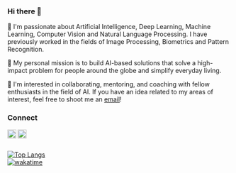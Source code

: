 ### Hi there 👋

🔭 I'm passionate about Artificial Intelligence, Deep Learning, Machine Learning, Computer Vision and Natural Language Processing. I have previously worked in the fields of Image Processing, Biometrics and Pattern Recognition.

💬 My personal mission is to build AI-based solutions that solve a high-impact problem for people around the globe and simplify everyday living.

👯 I'm interested in collaborating, mentoring, and coaching with fellow enthusiasts in the field of AI. If you have an idea related to my areas of interest, feel free to shoot me an [email](anandchauhan8791@gmail.com)!

<!--
**anandchauhan21/anandchauhan21** is a ✨ _special_ ✨ repository because its `README.md` (this file) appears on your GitHub profile.

Here are some ideas to get you started:

- 🔭 I’m currently working on ...
- 🌱 I’m currently learning ...
- 👯 I’m looking to collaborate on ...
- 🤔 I’m looking for help with ...
- 💬 Ask me about ...
- 📫 How to reach me: ...
- 😄 Pronouns: ...
- ⚡ Fun fact: ...
-->
### Connect

<a href="https://www.linkedin.com/in/anandchauhan21/">
  <img align="left" alt="Anand's LinkedIn" width="20px" height="20px" src="https://cdn.icon-icons.com/icons2/1753/PNG/512/iconfinder-social-media-applications-14linkedin-4102586_113786.png" />
</a>

</a>
<a href="https://twitter.com/anand_chauhan21">
  <img align="left" alt="Anand's Twitter" width="20px" height="20px" src="https://cdn.icon-icons.com/icons2/1753/PNG/512/iconfinder-social-media-applications-6twitter-4102580_113802.png" />
</a>
<br/>
<br/>

[![Top Langs](https://github-readme-stats.vercel.app/api/top-langs/?username=anandchauhan21&layout=compact)](https://github.com/anuraghazra/github-readme-stats) 
<br/>
[![wakatime](https://wakatime.com/badge/user/ffe34524-ad67-4cfb-92f9-51f9a9fee253/project/8541c91a-52a5-4b9f-a960-e85922d14942.svg)](https://wakatime.com/badge/user/ffe34524-ad67-4cfb-92f9-51f9a9fee253/project/8541c91a-52a5-4b9f-a960-e85922d14942)

<!--
[![willianrod's wakatime stats](https://github-readme-stats.vercel.app/api/wakatime?username=anandchauhan21)](https://github.com/anuraghazra/github-readme-stats)



![Anurag's GitHub stats](https://github-readme-stats.vercel.app/api?username=anandchauhan21&show_icons=true&theme=radical)



[![willianrod's wakatime stats](https://github-readme-stats.vercel.app/api/wakatime?username=anandchauhan21)](https://github.com/anuraghazra/github-readme-stats)

-->
